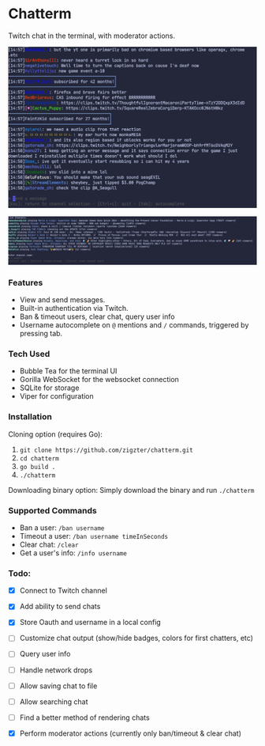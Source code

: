 # Chatterm

Twitch chat in the terminal, with moderator actions.

![Chat app preview image](./chat.png)

![Chat app channel input image](./channel_input.png)

### Features

- View and send messages.
- Built-in authentication via Twitch.
- Ban & timeout users, clear chat, query user info
- Username autocomplete on `@` mentions and `/` commands, triggered by pressing tab.

### Tech Used
- Bubble Tea for the terminal UI
- Gorilla WebSocket for the websocket connection
- SQLite for storage
- Viper for configuration

### Installation

Cloning option (requires Go):
1. `git clone https://github.com/zigzter/chatterm.git`
2. `cd chatterm`
3. `go build .`
4. `./chatterm`

Downloading binary option:
Simply download the binary and run `./chatterm`

### Supported Commands
- Ban a user: `/ban username`
- Timeout a user: `/ban username timeInSeconds`
- Clear chat: `/clear`
- Get a user's info: `/info username`

### Todo:

- [x] Connect to Twitch channel
- [x] Add ability to send chats
- [x] Store Oauth and username in a local config
- [ ] Customize chat output (show/hide badges, colors for first chatters, etc)
- [ ] Query user info
- [ ] Handle network drops
- [ ] Allow saving chat to file
- [ ] Allow searching chat
- [ ] Find a better method of rendering chats
- [x] Perform moderator actions (currently only ban/timeout & clear chat)

